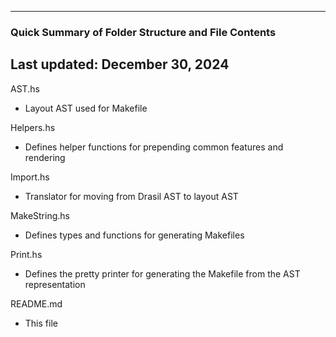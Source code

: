 ----------------------------------------------------------
### Quick Summary of Folder Structure and File Contents
Last updated: December 30, 2024
----------------------------------------------------------

AST.hs
  - Layout AST used for Makefile

Helpers.hs
  - Defines helper functions for prepending common features and rendering

Import.hs
  - Translator for moving from Drasil AST to layout AST

MakeString.hs
  - Defines types and functions for generating Makefiles

Print.hs
  - Defines the pretty printer for generating the Makefile from the AST representation

README.md
  - This file